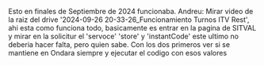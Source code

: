 Esto en finales de Septiembre de 2024 funcionaba. 
Andreu: Mirar video de la raiz del drive '2024-09-26 20-33-26_Funcionamiento Turnos ITV Rest', ahi esta como funciona todo, basicamente es entrar en la pagina de SITVAL y mirar en la solicitur el 'servoce' 'store' y 'instantCode' este ultimo no deberia hacer falta, pero quien sabe. Con los dos primeros ver si se mantiene en Ondara siempre y ejecutar el codigo con esos valores